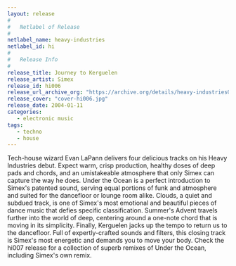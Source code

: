 ```yaml
---
layout: release
#
#   Netlabel of Release
#
netlabel_name: heavy-industries
netlabel_id: hi
#
#   Release Info
#
release_title: Journey to Kerguelen
release_artist: Simex
release_id: hi006
release_url_archive_org: "https://archive.org/details/heavy-industries006"
release_cover: "cover-hi006.jpg"
release_date: 2004-01-11
categories:
   - electronic music
tags:
   - techno
   - house
---
```

Tech-house wizard Evan LaPann delivers four delicious tracks on his Heavy Industries debut. Expect warm, crisp production, healthy doses of deep pads and chords, and an umistakeable atmosphere that only Simex can capture the way he does. Under the Ocean is a perfect introduction to Simex's patented sound, serving equal portions of funk and atmosphere and suited for the dancefloor or lounge room alike. Clouds, a quiet and subdued track, is one of Simex's most emotional and beautiful pieces of dance music that defies specific classification. Summer's Advent travels further into the world of deep, centering around a one-note chord that is moving in its simplicity. Finally, Kerguelen jacks up the tempo to return us to the dancefloor. Full of expertly-crafted sounds and filters, this closing track is Simex's most energetic and demands you to move your body. Check the hi007 release for a collection of superb remixes of Under the Ocean, including Simex's own remix.

